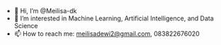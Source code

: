 - 👋 Hi, I’m @Meilisa-dk
- 👀 I’m interested in Machine Learning, Artificial Intelligence, and Data Science
- 📫 How to reach me: meilisadewi2@gmail.com, 083822676020

<!---
Meilisa-dk/Meilisa-dk is a ✨ special ✨ repository because its `README.md` (this file) appears on your GitHub profile.
You can click the Preview link to take a look at your changes.
--->
